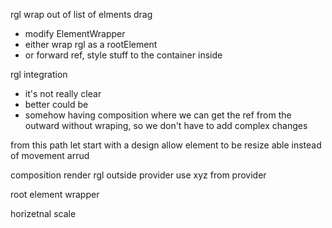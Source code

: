 rgl wrap out of list of elments drag

- modify ElementWrapper
- either wrap rgl as a rootElement
- or forward ref, style stuff to the container inside

rgl integration

- it's not really clear
- better could be
- somehow having composition where we can get the ref from the outward without wraping, so we don't have to add complex changes

from this path
let start with a design allow element to be resize able instead of movement arrud

composition
render rgl outside
provider
use xyz from provider

root element wrapper

horizetnal scale
